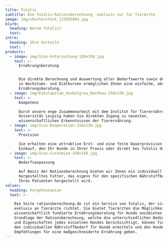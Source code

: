```yaml
---
title: Futalis
subtitle: Die futalis-Rationsberechnung  exklusiv nur für Tierärzte
image: img/shutterstock_115925884.jpg
blurb:
  heading: Warum futalis?
  text: 
intro:
  heading: Ihre Vorteile
  text: ' '
products:
  - image: img/Icon-Untersuchung-150x150.jpg
    text: >-
      Ernährungsberatung


      Die direkte Berechnung und Auswertung aller Bedarfswerte sowie der Zugang
      zu Wachstums- und Diätkurven ermöglichen Ihnen eine einfache, abrechenbare
      Ernährungsberatung.
  - image: img/Eskulapstab_dunkelgrau_Nachbau-150x150.jpg
    text: >-
      Kompetenz

      Durch unsere enge Zusammenarbeit mit dem Institut für Tierernährung der
      Universität Leipzig haben Sie direkten Zugang zu neuesten,
      wissenschaftlichen Erkenntnissen der Tierernährung.
  - image: img/Icon-Kooperation-150x150.jpg
    text: >-
      Provision

      Sie erhalten eine attraktive Erst- und eine feste Dauerprovision für jeden
      Einkauf, den Ihr Kunde in Ihrer Praxis oder direkt bei futalis durchführt.
  - image: img/Icon-Customize-150x150.jpg
    text: >-
      Bedarfsanpassung

      Auf Basis der Rationsberechnung bieten wir Ihnen ein individuell
      hergestelltes Futter, das eigens für den spezifischen Nährstoffbedarf
      Ihres Patienten hergestellt wird.
values:
  heading: Vorgehensweise
  text: >-

    Die Seite rationsberechnung.de ist ein Service von futalis, der sich
    exklusiv an Tierärzte richtet. Sie bietet Tierärzten die Möglichkeit, eine
    wissenschaftlich fundierte Ernährungsberatung für Hunde anzubieten. Auf
    Grundlage der Rationsberechnung, welche die unterschiedlichen Bedürfnisse
    und Eigenschaften jedes einzelnen Hundes berücksichtigt, können Tierärzte
    den individuellen Nährstoffbedarf für Hunde ermitteln und den Hundehaltern
    Empfehlungen für eine maßgeschneiderte Ernährung geben.
---
```


